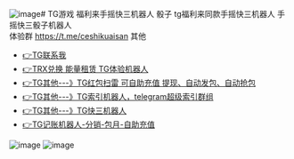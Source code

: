 ![image](https://github.com/user-attachments/assets/943ff289-3dfe-4e48-a224-853496fd5e64)# TG游戏 福利来手摇快三机器人 骰子
tg福利来同款手摇快三机器人 手摇快三骰子机器人  
体验群 https://t.me/ceshikuaisan
其他
* [👉TG联系我](https://t.me/question_ro)
* [👉TRX兑换 能量租赁 TG体验机器人](https://t.me/trxdhu1_bot)
* [👉TG其他---》TG红包扫雷 可自助充值 提现、自动发包、自动抢包](https://t.me/gshskski)
* [👉TG其他---》TG索引机器人，telegram超级索引群组](https://t.me/sousuo_z)
* [👉TG其他---》TG快三机器人](https://t.me/shouyaokuaisan_bot)
* [👉TG记账机器人-分销-包月-自助充值](https://t.me/tg_tj_bot)

![image](https://github.com/user-attachments/assets/9c27096b-81ca-42bc-b701-9a52c5ab92ec)
![image](https://github.com/user-attachments/assets/19f97239-0bee-4229-9c0e-6eb8aa98e519)
